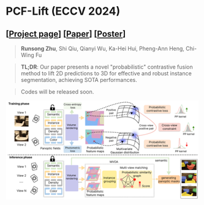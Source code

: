 # PCF-Lift (ECCV 2024)
## [[Project page]()] [[Paper]()] [[Poster](https://github.com/Runsong123/PCF-Lift/blob/main/assets/Poster_PCF_Lift.pdf)]

> **Runsong Zhu**, Shi Qiu, Qianyi Wu, Ka-Hei Hui, Pheng-Ann Heng, Chi-Wing Fu
> 

>**TL;DR**: Our paper presents a novel "probabilistic" contrastive fusion method to lift 2D predictions to 3D for effective and robust instance segmentation, achieving SOTA performances.

> Codes will be released soon.

![image](https://github.com/Runsong123/PCF-Lift/blob/main/assets/Overview.png)




